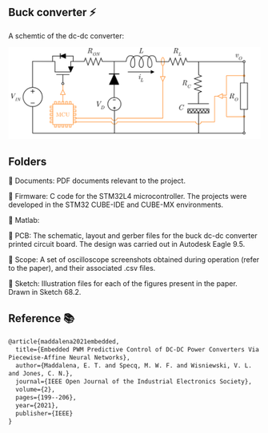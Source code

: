 
## Buck converter :zap:

A schemtic of the dc-dc converter: 

![alt text](https://github.com/emilioMaddalena/MPCfit/blob/master/buck/Sketch/buck.png)

## Folders

:open_file_folder: Documents: PDF documents relevant to the project.

:open_file_folder: Firmware: C code for the STM32L4 microcontroller. The projects were developed in the STM32 CUBE-IDE and CUBE-MX environments.

:open_file_folder: Matlab:

:open_file_folder: PCB: The schematic, layout and gerber files for the buck dc-dc converter printed circuit board. The design was carried out in Autodesk Eagle 9.5.

:open_file_folder: Scope: A set of oscilloscope screenshots obtained during operation (refer to the paper), and their associated .csv files.

:open_file_folder: Sketch: Illustration files for each of the figures present in the paper. Drawn in Sketch 68.2.


## Reference :books:

```
@article{maddalena2021embedded,
  title={Embedded PWM Predictive Control of DC-DC Power Converters Via Piecewise-Affine Neural Networks},
  author={Maddalena, E. T. and Specq, M. W. F. and Wisniewski, V. L. and Jones, C. N.},
  journal={IEEE Open Journal of the Industrial Electronics Society},
  volume={2},
  pages={199--206},
  year={2021},
  publisher={IEEE}
}
```
